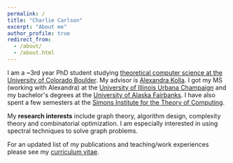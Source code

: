 ```yaml
---
permalink: /
title: "Charlie Carlson"
excerpt: "About me"
author_profile: true
redirect_from:
  - /about/
  - /about.html
---
```


I am a ~3rd year PhD student studying [theoretical computer science at the University of Colorado Boulder](https://www.colorado.edu/cs-theory/). My advisor is [Alexandra Kolla](http://home.cs.colorado.edu/~alko5368/). I got my MS (working with Alexandra) at the [University of Illinois Urbana Champaign](https://cs.illinois.edu/) and my bachelor's degrees at the [University of Alaska Fairbanks](https://www.cs.uaf.edu/). I have also spent a few semesters at the [Simons Institute for the Theory of Computing](https://simons.berkeley.edu/).

My __research interests__ include graph theory, algorithm design, complexity theory and combinatorial optimization. I am especially interested in using spectral techniques to solve graph problems.

For an updated list of my publications and teaching/work experiences please see my [curriculum vitae](https://cacarlson.github.io/files/cv.pdf).
